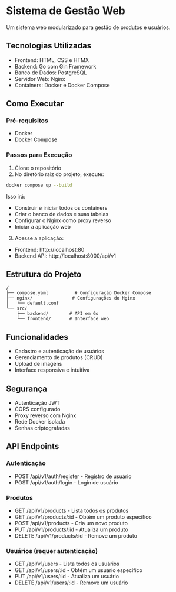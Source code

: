 # Sistema de Gestão Web

Um sistema web modularizado para gestão de produtos e usuários.

## Tecnologias Utilizadas

- Frontend: HTML, CSS e HTMX
- Backend: Go com Gin Framework
- Banco de Dados: PostgreSQL
- Servidor Web: Nginx
- Containers: Docker e Docker Compose

## Como Executar

### Pré-requisitos

- Docker
- Docker Compose

### Passos para Execução

1. Clone o repositório
2. No diretório raiz do projeto, execute:

```bash
docker compose up --build
```

Isso irá:
- Construir e iniciar todos os containers
- Criar o banco de dados e suas tabelas
- Configurar o Nginx como proxy reverso
- Iniciar a aplicação web

3. Acesse a aplicação:
- Frontend: http://localhost:80
- Backend API: http://localhost:8000/api/v1

## Estrutura do Projeto

```
/
├── compose.yaml          # Configuração Docker Compose
├── nginx/               # Configurações do Nginx
│   └── default.conf    
└── src/
    ├── backend/        # API em Go
    └── frontend/       # Interface web
```

## Funcionalidades

- Cadastro e autenticação de usuários
- Gerenciamento de produtos (CRUD)
- Upload de imagens
- Interface responsiva e intuitiva

## Segurança

- Autenticação JWT
- CORS configurado
- Proxy reverso com Nginx
- Rede Docker isolada
- Senhas criptografadas

## API Endpoints

### Autenticação
- POST /api/v1/auth/register - Registro de usuário
- POST /api/v1/auth/login - Login de usuário

### Produtos
- GET /api/v1/products - Lista todos os produtos
- GET /api/v1/products/:id - Obtém um produto específico
- POST /api/v1/products - Cria um novo produto
- PUT /api/v1/products/:id - Atualiza um produto
- DELETE /api/v1/products/:id - Remove um produto

### Usuários (requer autenticação)
- GET /api/v1/users - Lista todos os usuários
- GET /api/v1/users/:id - Obtém um usuário específico
- PUT /api/v1/users/:id - Atualiza um usuário
- DELETE /api/v1/users/:id - Remove um usuário
